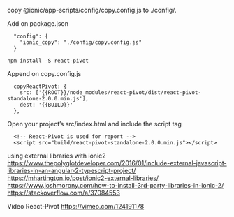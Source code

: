 copy @ionic/app-scripts/config/copy.config.js to ./config/.

Add on package.json

```
  "config": {
    "ionic_copy": "./config/copy.config.js"
  }
````

`npm install -S react-pivot`

Append on copy.config.js

```
  copyReactPivot: {
    src: ['{{ROOT}}/node_modules/react-pivot/dist/react-pivot-standalone-2.0.0.min.js'],
    dest: '{{BUILD}}'
  },
```

Open your project’s src/index.html and include the script tag

```
  <!-- React-Pivot is used for report -->
  <script src="build/react-pivot-standalone-2.0.0.min.js"></script>
```


using external libraries with ionic2
https://www.thepolyglotdeveloper.com/2016/01/include-external-javascript-libraries-in-an-angular-2-typescript-project/
https://mhartington.io/post/ionic2-external-libraries/
https://www.joshmorony.com/how-to-install-3rd-party-libraries-in-ionic-2/
https://stackoverflow.com/a/37084553

Video React-Pivot
https://vimeo.com/124191178